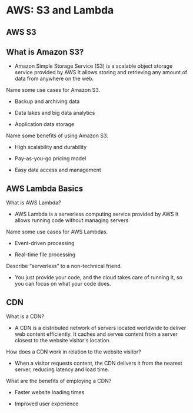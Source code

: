 # AWS: S3 and Lambda

## AWS S3
## What is Amazon S3?

- Amazon Simple Storage Service (S3) is a scalable object storage service provided by AWS It allows storing and retrieving any amount of data from anywhere on the web.

Name some use cases for Amazon S3.

- Backup and archiving data

- Data lakes and big data analytics

- Application data storage

Name some benefits of using Amazon S3.

- High scalability and durability

- Pay-as-you-go pricing model

- Easy data access and management

## AWS Lambda Basics
What is AWS Lambda?
- AWS Lambda is a serverless computing service provided by AWS It allows running code without managing servers

Name some use cases for AWS Lambdas.
- Event-driven processing

- Real-time file processing

Describe “serverless” to a non-technical friend.
- You just provide your code, and the cloud takes care of running it, so you can focus on what your code does.

## CDN
What is a CDN?
- A CDN is a distributed network of servers located worldwide to deliver web content efficiently. It caches and serves content from a server closest to the website visitor's location.

How does a CDN work in relation to the website visitor?
- When a visitor requests content, the CDN delivers it from the nearest server, reducing latency and load time.

What are the benefits of employing a CDN?

- Faster website loading times

- Improved user experience


